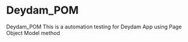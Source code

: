 # Deydam_POM
Deydam_POM 
This is a automation testing for Deydam App using Page Object Model method

